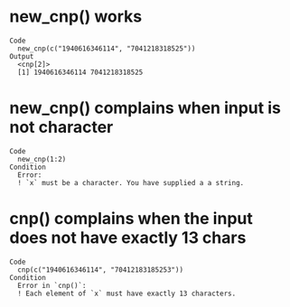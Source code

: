# new_cnp() works

    Code
      new_cnp(c("1940616346114", "7041218318525"))
    Output
      <cnp[2]>
      [1] 1940616346114 7041218318525

# new_cnp() complains when input is not character

    Code
      new_cnp(1:2)
    Condition
      Error:
      ! `x` must be a character. You have supplied a a string.

# cnp() complains when the input does not have exactly 13 chars

    Code
      cnp(c("1940616346114", "70412183185253"))
    Condition
      Error in `cnp()`:
      ! Each element of `x` must have exactly 13 characters.

